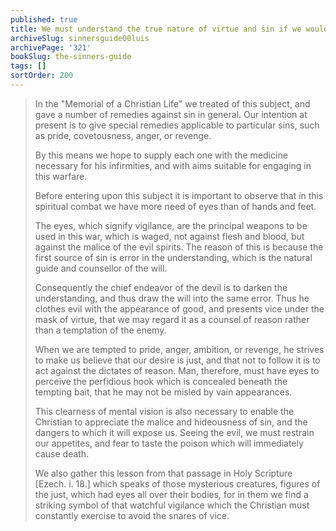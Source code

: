 ```yaml
---
published: true
title: We must understand the true nature of virtue and sin if we would practice virtue and avoid sin
archiveSlug: sinnersguide00luis
archivePage: '321'
bookSlug: the-sinners-guide
tags: []
sortOrder: 200
---
```


> In the "Memorial of a Christian Life" we treated of this subject, and gave a number of remedies against sin in general. Our intention at present is to give special remedies applicable to particular sins, such as pride, covetousness, anger, or revenge.
>
> By this means we hope to supply each one with the medicine necessary for his infirmities, and with aims suitable for engaging in this warfare.
>
> Before entering upon this subject it is important to observe that in this spiritual combat we have more need of eyes than of hands and feet.
>
> The eyes, which signify vigilance, are the principal weapons to be used in this war, which is waged, not against flesh and blood, but against the malice of the evil spirits. The reason of this is because the first source of sin is error in the understanding, which is the natural guide and counsellor of the will.
>
> Consequently the chief endeavor of the devil is to darken the understanding, and thus draw the will into the same error. Thus he clothes evil with the appearance of good, and presents vice under the mask of virtue, that we may regard it as a counsel of reason rather than a temptation of the enemy.
>
> When we are tempted to pride, anger, ambition, or revenge, he strives to make us believe that our desire is just, and that not to follow it is to act against the dictates of reason. Man, therefore, must have eyes to perceive the perfidious hook which is concealed beneath the tempting bait, that he may not be misled by vain appearances.
>
> This clearness of mental vision is also necessary to enable the Christian to appreciate the malice and hideousness of sin, and the dangers to which it will expose us. Seeing the evil, we must restrain our appetites, and fear to taste the poison which will immediately cause death.
>
> We also gather this lesson from that passage in Holy Scripture [Ezech. i. 18.] which speaks of those mysterious creatures, figures of the just, which had eyes all over their bodies, for in them we find a striking symbol of that watchful vigilance which the Christian must constantly exercise to avoid the snares of vice.
